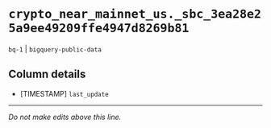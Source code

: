 # `crypto_near_mainnet_us._sbc_3ea28e25a9ee49209ffe4947d8269b81`
`bq-1` | `bigquery-public-data`

## Column details
* [TIMESTAMP] `last_update`

-------------------------------------------------------------------------------
*Do not make edits above this line.*
